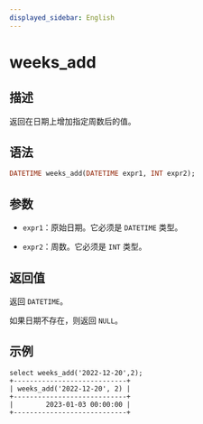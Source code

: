 ```yaml
---
displayed_sidebar: English
---
```


# weeks_add

## 描述

返回在日期上增加指定周数后的值。

## 语法

```Haskell
DATETIME weeks_add(DATETIME expr1, INT expr2);
```

## 参数

- `expr1`：原始日期。它必须是 `DATETIME` 类型。

- `expr2`：周数。它必须是 `INT` 类型。

## 返回值

返回 `DATETIME`。

如果日期不存在，则返回 `NULL`。

## 示例

```Plain
select weeks_add('2022-12-20',2);
+----------------------------+
| weeks_add('2022-12-20', 2) |
+----------------------------+
|        2023-01-03 00:00:00 |
+----------------------------+
```